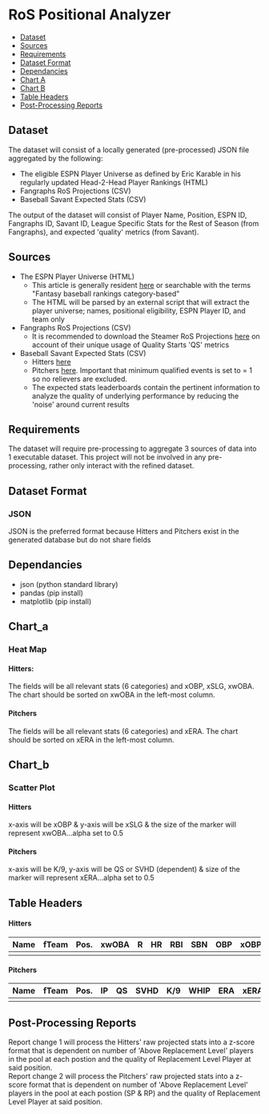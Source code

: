 # RoS Positional Analyzer
- [Dataset](#dataset)
- [Sources](#sources)
- [Requirements](#requirements)
- [Dataset Format](#Dataset/Format)
- [Dependancies](#dependancies)
- [Chart A](#chart_a)
- [Chart B](#chart_b)
- [Table Headers](#table/headers)
- [Post-Processing Reports](#post-processing/reports)

## Dataset
The dataset will consist of a locally generated (pre-processed) JSON file aggregated by the following:
- The eligible ESPN Player Universe as defined by Eric Karable in his regularly updated Head-2-Head Player Rankings (HTML)
- Fangraphs RoS Projections (CSV)
- Baseball Savant Expected Stats (CSV)

The output of the dataset will consist of Player Name, Position, ESPN ID, Fangraphs ID, Savant ID, League Specific Stats for the Rest of Season (from Fangraphs), and expected 'quality' metrics (from Savant).

## Sources
- The ESPN Player Universe (HTML)
	- This article is generally resident [here](https://www.espn.com/fantasy/baseball/story/_/id/33208450/fantasy-baseball-rankings-head-head-category-rotiserrie-leagues-2022) or searchable with the terms "Fantasy baseball rankings category-based"
	- The HTML will be parsed by an external script that will extract the player universe; names, positional eligibility, ESPN Player ID, and team only
- Fangraphs RoS Projections (CSV)
	- It is recommended to download the Steamer RoS Projections [here](https://www.fangraphs.com/projections.aspx?pos=all&stats=pit&type=steamerr&team=0&lg=all&players=0) on account of their unique usage of Quality Starts 'QS' metrics
- Baseball Savant Expected Stats (CSV)
	- Hitters [here](https://baseballsavant.mlb.com/leaderboard/expected_statistics)
	- Pitchers [here](https://baseballsavant.mlb.com/leaderboard/expected_statistics?type=pitcher&year=2022&position=&team=&min=1). Important that minimum qualified events is set to = 1 so no relievers are excluded.
	- The expected stats leaderboards contain the pertinent information to analyze the quality of underlying performance by reducing the 'noise' around current results

## Requirements
The dataset will require pre-processing to aggregate 3 sources of data into 1 executable dataset.  This project will not be involved in any pre-processing, rather only interact with the refined dataset. 

## Dataset Format
### JSON
JSON is the preferred format because Hitters and Pitchers exist in the generated database but do not share fields

## Dependancies
- json (python standard library)
- pandas (pip install)
- matplotlib (pip install)

## Chart_a
### Heat Map
#### Hitters: 
The fields will be all relevant stats (6 categories) and xOBP, xSLG, xwOBA.  The chart should be sorted on xwOBA in the left-most column.
#### Pitchers
The fields will be all relevant stats (6 categories) and xERA.  The chart should be sorted on xERA in the left-most column.

## Chart_b
### Scatter Plot
#### Hitters
x-axis will be xOBP & y-axis will be xSLG & the size of the marker will represent xwOBA...alpha set to 0.5
#### Pitchers
x-axis will be K/9, y-axis will be QS or SVHD (dependent) & size of the marker will represent xERA...alpha set to 0.5

## Table Headers
#### Hitters
| **Name** | **fTeam** | **Pos.** | **xwOBA** | **R** | **HR** | **RBI** | **SBN** | **OBP** | **xOBP** | **SLG** | **xSLG** |
|----------|-----------|----------|-----------|-------|--------|---------|---------|---------|----------|---------|----------|
|          |           |          |           |       |        |         |         |         |          |         |          |
#### Pitchers
| **Name** | **fTeam** | **Pos.** | **IP** | **QS** | **SVHD** | **K/9** | **WHIP** | **ERA** | **xERA** |
|----------|-----------|----------|--------|--------|----------|---------|----------|---------|----------|
|          |           |          |        |        |          |         |          |         |          |

## Post-Processing Reports
Report change 1 will process the Hitters' raw projected stats into a z-score format that is dependent on number of 'Above Replacement Level' players in the pool at each postion and the quality of Replacement Level Player at said position.  
Report change 2 will process the Pitchers' raw projected stats into a z-score format that is dependent on number of 'Above Replacement Level' players in the pool at each postion (SP & RP) and the quality of Replacement Level Player at said position.  





